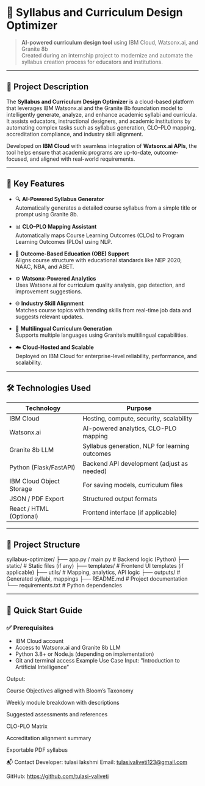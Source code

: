 
# 📘 Syllabus and Curriculum Design Optimizer

> **AI-powered curriculum design tool** using IBM Cloud, Watsonx.ai, and Granite 8b  
> Created during an internship project to modernize and automate the syllabus creation process for educators and institutions.

---

## 🧠 Project Description

The **Syllabus and Curriculum Design Optimizer** is a cloud-based platform that leverages IBM Watsonx.ai and the Granite 8b foundation model to intelligently generate, analyze, and enhance academic syllabi and curricula. It assists educators, instructional designers, and academic institutions by automating complex tasks such as syllabus generation, CLO–PLO mapping, accreditation compliance, and industry skill alignment.

Developed on **IBM Cloud** with seamless integration of **Watsonx.ai APIs**, the tool helps ensure that academic programs are up-to-date, outcome-focused, and aligned with real-world requirements.

---

## 🚀 Key Features

- 🔍 **AI-Powered Syllabus Generator**  
  Automatically generates a detailed course syllabus from a simple title or prompt using Granite 8b.

- 📊 **CLO–PLO Mapping Assistant**  
  Automatically maps Course Learning Outcomes (CLOs) to Program Learning Outcomes (PLOs) using NLP.

- 🧩 **Outcome-Based Education (OBE) Support**  
  Aligns course structure with educational standards like NEP 2020, NAAC, NBA, and ABET.

- ⚙️ **Watsonx-Powered Analytics**  
  Uses Watsonx.ai for curriculum quality analysis, gap detection, and improvement suggestions.

- 🌐 **Industry Skill Alignment**  
  Matches course topics with trending skills from real-time job data and suggests relevant updates.

- 💬 **Multilingual Curriculum Generation**  
  Supports multiple languages using Granite’s multilingual capabilities.

- ☁️ **Cloud-Hosted and Scalable**  
  Deployed on IBM Cloud for enterprise-level reliability, performance, and scalability.

---

## 🛠️ Technologies Used

| Technology           | Purpose                                                  |
|----------------------|----------------------------------------------------------|
| IBM Cloud            | Hosting, compute, security, scalability                  |
| Watsonx.ai           | AI-powered analytics, CLO-PLO mapping                    |
| Granite 8b LLM       | Syllabus generation, NLP for learning outcomes           |
| Python (Flask/FastAPI) | Backend API development (adjust as needed)            |
| IBM Cloud Object Storage | For saving models, curriculum files                 |
| JSON / PDF Export    | Structured output formats                                |
| React / HTML (Optional) | Frontend interface (if applicable)                   |

---

## 📂 Project Structure

syllabus-optimizer/
├── app.py / main.py # Backend logic (Python)
├── static/ # Static files (if any)
├── templates/ # Frontend UI templates (if applicable)
├── utils/ # Mapping, analytics, API logic
├── outputs/ # Generated syllabi, mappings
├── README.md # Project documentation
└── requirements.txt # Python dependencies





---

## 🏁 Quick Start Guide

### ✅ Prerequisites

- IBM Cloud account
- Access to Watsonx.ai and Granite 8b LLM
- Python 3.8+ or Node.js (depending on implementation)
- Git and terminal access
Example Use Case
Input: "Introduction to Artificial Intelligence"

Output:

Course Objectives aligned with Bloom’s Taxonomy

Weekly module breakdown with descriptions

Suggested assessments and references

CLO-PLO Matrix

Accreditation alignment summary

Exportable PDF syllabus



📬 Contact
Developer: tulasi lakshmi
Email: tulasivaliveti123@gmail.com

GitHub: https://github.com/tulasi-valiveti
